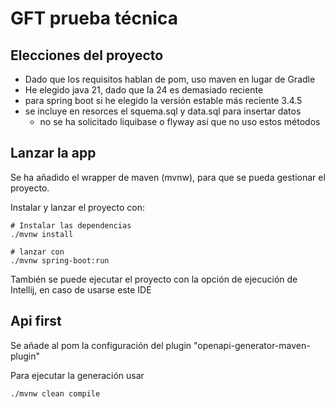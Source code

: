 # GFT prueba técnica

## Elecciones del proyecto

- Dado que los requisitos hablan de pom, uso maven en lugar de Gradle
- He elegido java 21, dado que la 24 es demasiado reciente
- para spring boot si he elegido la versión estable más reciente 3.4.5
- se incluye en resorces el squema.sql y data.sql para insertar datos 
  - no se ha solicitado liquibase o flyway así que no uso estos métodos

## Lanzar la app

Se ha añadido el wrapper de maven (mvnw), para que se pueda gestionar el proyecto.

Instalar y lanzar el proyecto con:
```shell
# Instalar las dependencias 
./mvnw install

# lanzar con
./mvnw spring-boot:run
```
También se puede ejecutar el proyecto con la opción de ejecución de Intellij, en caso de usarse este IDE

## Api first

Se añade al pom la configuración del plugin "openapi-generator-maven-plugin"

Para ejecutar la generación usar

```shell
./mvnw clean compile
```

